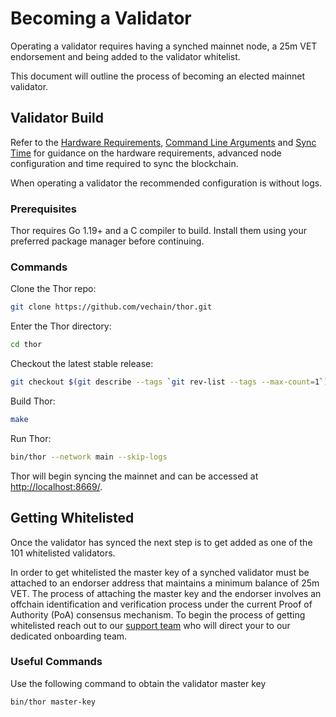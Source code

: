 # Becoming a Validator

Operating a validator requires having a synched mainnet node, a 25m VET endorsement and being added to the validator whitelist.

This document will outline the process of becoming an elected mainnet validator.

## Validator Build

Refer to the [Hardware Requirements](https://github.com/vechain/thor/tree/neil/docs-update?tab=readme-ov-file#hardware-requirements), [Command Line Arguments](#) and [Sync Time](https://github.com/vechain/thor/tree/neil/docs-update?tab=readme-ov-file#sync-time) for 
guidance on the hardware requirements, advanced node configuration and time required to sync the blockchain.

When operating a validator the recommended configuration is without logs.

### Prerequisites

Thor requires Go 1.19+ and a C compiler to build. Install them using your preferred package manager before continuing.

### Commands

Clone the Thor repo:

```sh
git clone https://github.com/vechain/thor.git
```

Enter the Thor directory:

```sh
cd thor
```

Checkout the latest stable release:

```sh
git checkout $(git describe --tags `git rev-list --tags --max-count=1`)
```

Build Thor:

```sh
make
```

Run Thor:

```sh
bin/thor --network main --skip-logs
```

Thor will begin syncing the mainnet and can be accessed at [http://localhost:8669/](http://localhost:8669/).

## Getting Whitelisted

Once the validator has synced the next step is to get added as one of the 101 whitelisted validators.

In order to get whitelisted the master key of a synched validator must be attached to an endorser address that maintains a minimum balance of 25m VET. 
The process of attaching the master key and the endorser involves an offchain identification and verification process under the current Proof of Authority (PoA) consensus mechanism. 
To begin the process of getting whitelisted reach out to our [support team](https://support.vechain.org/support/home) who will direct your to our dedicated onboarding team.

### Useful Commands

Use the following command to obtain the validator master key

```shell
bin/thor master-key
```
